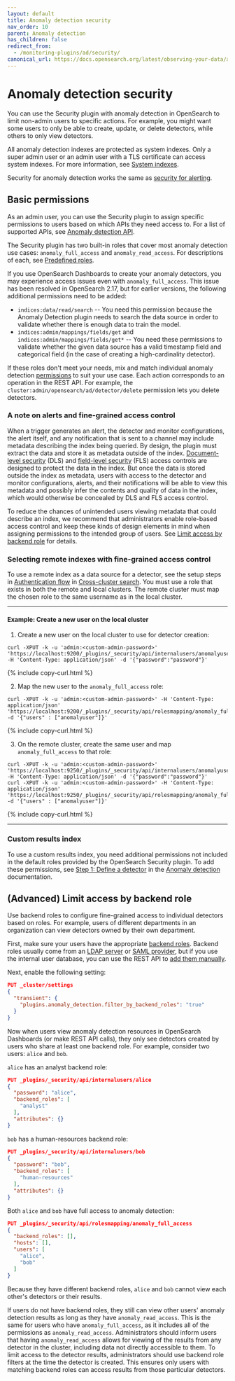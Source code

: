 ```yaml
---
layout: default
title: Anomaly detection security
nav_order: 10
parent: Anomaly detection
has_children: false
redirect_from: 
  - /monitoring-plugins/ad/security/
canonical_url: https://docs.opensearch.org/latest/observing-your-data/ad/security/
---
```


# Anomaly detection security

You can use the Security plugin with anomaly detection in OpenSearch to limit non-admin users to specific actions. For example, you might want some users to only be able to create, update, or delete detectors, while others to only view detectors.

All anomaly detection indexes are protected as system indexes. Only a super admin user or an admin user with a TLS certificate can access system indexes. For more information, see [System indexes]({{site.url}}{{site.baseurl}}/security/configuration/system-indices/).


Security for anomaly detection works the same as [security for alerting]({{site.url}}{{site.baseurl}}/monitoring-plugins/alerting/security/).

## Basic permissions

As an admin user, you can use the Security plugin to assign specific permissions to users based on which APIs they need access to. For a list of supported APIs, see [Anomaly detection API]({{site.url}}{{site.baseurl}}/monitoring-plugins/ad/api/).

The Security plugin has two built-in roles that cover most anomaly detection use cases: `anomaly_full_access` and `anomaly_read_access`. For descriptions of each, see [Predefined roles]({{site.url}}{{site.baseurl}}/security/access-control/users-roles#predefined-roles).

If you use OpenSearch Dashboards to create your anomaly detectors, you may experience access issues even with `anomaly_full_access`. This issue has been resolved in OpenSearch 2.17, but for earlier versions, the following additional permissions need to be added: 

- `indices:data/read/search` -- You need this permission because the Anomaly Detection plugin needs to search the data source in order to validate whether there is enough data to train the model.
- `indices:admin/mappings/fields/get` and `indices:admin/mappings/fields/get*` -- You need these permissions to validate whether the given data source has a valid timestamp field and categorical field (in the case of creating a high-cardinality detector).

If these roles don't meet your needs, mix and match individual anomaly detection [permissions]({{site.url}}{{site.baseurl}}/security/access-control/permissions/) to suit your use case. Each action corresponds to an operation in the REST API. For example, the `cluster:admin/opensearch/ad/detector/delete` permission lets you delete detectors.

### A note on alerts and fine-grained access control

When a trigger generates an alert, the detector and monitor configurations, the alert itself, and any notification that is sent to a channel may include metadata describing the index being queried. By design, the plugin must extract the data and store it as metadata outside of the index. [Document-level security]({{site.url}}{{site.baseurl}}/security/access-control/document-level-security) (DLS) and [field-level security]({{site.url}}{{site.baseurl}}/security/access-control/field-level-security) (FLS) access controls are designed to protect the data in the index. But once the data is stored outside the index as metadata, users with access to the detector and monitor configurations, alerts, and their notifications will be able to view this metadata and possibly infer the contents and quality of data in the index, which would otherwise be concealed by DLS and FLS access control.

To reduce the chances of unintended users viewing metadata that could describe an index, we recommend that administrators enable role-based access control and keep these kinds of design elements in mind when assigning permissions to the intended group of users. See [Limit access by backend role](#advanced-limit-access-by-backend-role) for details.

### Selecting remote indexes with fine-grained access control

To use a remote index as a data source for a detector, see the setup steps in [Authentication flow]({{site.url}}{{site.baseurl}}/search-plugins/cross-cluster-search/#authentication-flow) in [Cross-cluster search]({{site.url}}{{site.baseurl}}/search-plugins/cross-cluster-search/). You must use a role that exists in both the remote and local clusters. The remote cluster must map the chosen role to the same username as in the local cluster.

---

#### Example: Create a new user on the local cluster

1. Create a new user on the local cluster to use for detector creation:

```
curl -XPUT -k -u 'admin:<custom-admin-password>' 'https://localhost:9200/_plugins/_security/api/internalusers/anomalyuser' -H 'Content-Type: application/json' -d '{"password":"password"}'
```
{% include copy-curl.html %}

2. Map the new user to the `anomaly_full_access` role:

```
curl -XPUT -k -u 'admin:<custom-admin-password>' -H 'Content-Type: application/json' 'https://localhost:9200/_plugins/_security/api/rolesmapping/anomaly_full_access' -d '{"users" : ["anomalyuser"]}'
```
{% include copy-curl.html %}

3. On the remote cluster, create the same user and map `anomaly_full_access` to that role:

```
curl -XPUT -k -u 'admin:<custom-admin-password>' 'https://localhost:9250/_plugins/_security/api/internalusers/anomalyuser' -H 'Content-Type: application/json' -d '{"password":"password"}'
curl -XPUT -k -u 'admin:<custom-admin-password>' -H 'Content-Type: application/json' 'https://localhost:9250/_plugins/_security/api/rolesmapping/anomaly_full_access' -d '{"users" : ["anomalyuser"]}'
```
{% include copy-curl.html %}

---

### Custom results index

To use a custom results index, you need additional permissions not included in the default roles provided by the OpenSearch Security plugin. To add these permissions, see [Step 1: Define a detector]({{site.url}}{{site.baseurl}}/observing-your-data/ad/index/#step-1-define-a-detector) in the [Anomaly detection]({{site.url}}{{site.baseurl}}/observing-your-data/ad/index/) documentation.

## (Advanced) Limit access by backend role

Use backend roles to configure fine-grained access to individual detectors based on roles. For example, users of different departments in an organization can view detectors owned by their own department.

First, make sure your users have the appropriate [backend roles]({{site.url}}{{site.baseurl}}/security/access-control/index/). Backend roles usually come from an [LDAP server]({{site.url}}{{site.baseurl}}/security/configuration/ldap/) or [SAML provider]({{site.url}}{{site.baseurl}}/security/configuration/saml/), but if you use the internal user database, you can use the REST API to [add them manually]({{site.url}}{{site.baseurl}}/security/access-control/api#create-user).

Next, enable the following setting:

```json
PUT _cluster/settings
{
  "transient": {
    "plugins.anomaly_detection.filter_by_backend_roles": "true"
  }
}
```

Now when users view anomaly detection resources in OpenSearch Dashboards (or make REST API calls), they only see detectors created by users who share at least one backend role.
For example, consider two users: `alice` and `bob`.

`alice` has an analyst backend role:

```json
PUT _plugins/_security/api/internalusers/alice
{
  "password": "alice",
  "backend_roles": [
    "analyst"
  ],
  "attributes": {}
}
```

`bob` has a human-resources backend role:

```json
PUT _plugins/_security/api/internalusers/bob
{
  "password": "bob",
  "backend_roles": [
    "human-resources"
  ],
  "attributes": {}
}
```

Both `alice` and `bob` have full access to anomaly detection:

```json
PUT _plugins/_security/api/rolesmapping/anomaly_full_access
{
  "backend_roles": [],
  "hosts": [],
  "users": [
    "alice",
    "bob"
  ]
}
```

Because they have different backend roles, `alice` and `bob` cannot view each other's detectors or their results.

If users do not have backend roles, they still can view other users' anomaly detection results as long as they have `anomaly_read_access`. This is the same for users who have `anomaly_full_access`, as it includes all of the permissions as `anomaly_read_access`. Administrators should inform users that having `anomaly_read_access` allows for viewing of the results from any detector in the cluster, including data not directly accessible to them. To limit access to the detector results, administrators should use backend role filters at the time the detector is created. This ensures only users with matching backend roles can access results from those particular detectors.